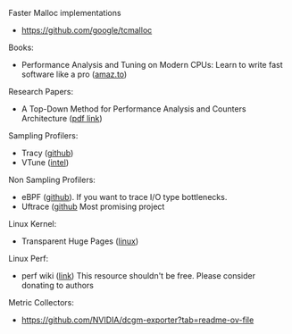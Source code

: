 Faster Malloc implementations
- https://github.com/google/tcmalloc

Books:
-  Performance Analysis and Tuning on Modern CPUs: Learn to write fast software like a pro ([amaz.to](https://amzn.to/4jExO2x))

Research Papers:
- A Top-Down Method for Performance Analysis and Counters Architecture ([pdf link](https://www.researchgate.net/profile/Ahmad-Yasin/publication/269302126_A_Top-Down_method_for_performance_analysis_and_counters_architecture/links/58031fc108ae6c2449f7feda/A-Top-Down-method-for-performance-analysis-and-counters-architecture.pdf))

Sampling Profilers:
- Tracy ([github](https://github.com/wolfpld/tracy?tab=readme-ov-file))
- VTune ([intel](https://www.intel.com/content/www/us/en/developer/tools/oneapi/vtune-profiler.html))

Non Sampling Profilers:
- eBPF ([github](https://github.com/iovisor/bcc)). If you want to trace I/O type bottlenecks.
- Uftrace ([github](https://github.com/namhyung/uftrace) Most promising project 

Linux Kernel:
- Transparent Huge Pages ([linux](https://www.kernel.org/doc/html/next/admin-guide/mm/transhuge.html))

Linux Perf:
- perf wiki ([link](https://perfwiki.github.io/main/)) This resource shouldn't be free. Please consider donating to authors

Metric Collectors:
- https://github.com/NVIDIA/dcgm-exporter?tab=readme-ov-file
